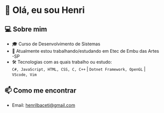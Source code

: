 # 👋 Olá, eu sou Henri


## 💻 Sobre mim
- 🎓 Curso de Desenvolvimento de Sistemas
- 💼 Atualmente estou trabalhando/estudando em Etec de Embu das Artes -SP
- 🛠️ Tecnologias com as quais trabalho ou estudo:  
  `C#, JavaScript, HTML, CSS, C, C++` | `Dotnet Framework, OpenGL` | `VScode, Vim`

## 📫 Como me encontrar
- Email: henrilbaceti@gmail.com
